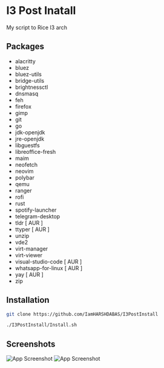 # I3 Post Inatall
My script to Rice I3 arch

## Packages
- alacritty
- bluez
- bluez-utils
- bridge-utils
- brightnessctl
- dnsmasq
- feh
- firefox
- gimp
- git
- go
- jdk-openjdk
- jre-openjdk
- libguestfs
- libreoffice-fresh
- maim
- neofetch
- neovim
- polybar
- qemu
- ranger
- rofi
- rust
- spotify-launcher
- telegram-desktop
- tldr               [ AUR ]
- ttyper             [ AUR ]
- unzip
- vde2
- virt-manager
- virt-viewer
- visual-studio-code [ AUR ]
- whatsapp-for-linux [ AUR ]
- yay                [ AUR ]
- zip

## Installation
```bash
git clone https://github.com/IamHARSHDABAS/I3PostInstall
```
```bash
./I3PostInstall/Install.sh
```

## Screenshots
![App Screenshot](https://github.com/IamHARSHDABAS/I3PostInstall/blob/master/Screenshot/I3.png?raw=true)
![App Screenshot](https://github.com/IamHARSHDABAS/I3PostInstall/blob/master/Screenshot/Alacritty.png?raw=true)
